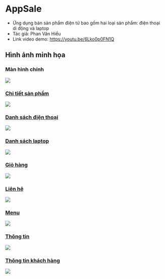 # AppSale
* Ứng dụng bán sản phẩm điện tử bao gồm hai loại sản phẩm: điện thoại di động và laptop
* Tác giả: Phan Văn Hiểu
* Link video demo: https://youtu.be/6Lko0p0FN1Q
## Hình ảnh minh họa
### Màn hình chính
<a href="https://github.com/PhanVanHieu-Ptit/AppSale/blob/main/manHinhChinh.png"><img src="https://github.com/PhanVanHieu-Ptit/AppSale/blob/main/manHinhChinh.png">

### Chi tiết sản phẩm
<a href="https://github.com/PhanVanHieu-Ptit/AppSale/blob/main/chiTietSanPham.png"><img src="https://github.com/PhanVanHieu-Ptit/AppSale/blob/main/chiTietSanPham.png">

### Danh sách điện thoại
<a href="https://github.com/PhanVanHieu-Ptit/AppSale/blob/main/dsDienThoai.png"><img src="https://github.com/PhanVanHieu-Ptit/AppSale/blob/main/dsDienThoai.png">

### Danh sách laptop
<a href="https://github.com/PhanVanHieu-Ptit/AppSale/blob/main/dsLapTop.png"><img src="https://github.com/PhanVanHieu-Ptit/AppSale/blob/main/dsLapTop.png">

### Giỏ hàng
<a href="https://github.com/PhanVanHieu-Ptit/AppSale/blob/main/gioHang.png"><img src="https://github.com/PhanVanHieu-Ptit/AppSale/blob/main/gioHang.png">

### Liên hệ
<a href="https://github.com/PhanVanHieu-Ptit/AppSale/blob/main/lienHe.png"><img src="https://github.com/PhanVanHieu-Ptit/AppSale/blob/main/lienHe.png">

### Menu
<a href="https://github.com/PhanVanHieu-Ptit/AppSale/blob/main/menu.png"><img src="https://github.com/PhanVanHieu-Ptit/AppSale/blob/main/menu.png">
  
### Thông tin
<a href="https://github.com/PhanVanHieu-Ptit/AppSale/blob/main/thongTin.png"><img src="https://github.com/PhanVanHieu-Ptit/AppSale/blob/main/thongTin.png">  
  
### Thông tin khách hàng
<a href="https://github.com/PhanVanHieu-Ptit/AppSale/blob/main/thongTinKH.png"><img src="https://github.com/PhanVanHieu-Ptit/AppSale/blob/main/thongTinKH.png">  
